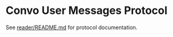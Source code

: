 # Convo User Messages Protocol

See [reader/README.md](reader/README.md) for protocol documentation.

